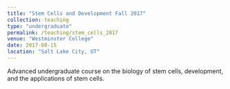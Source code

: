 ```yaml
---
title: "Stem Cells and Development Fall 2017"
collection: teaching
type: "undergraduate"
permalink: /teaching/stem_cells_2017
venue: "Westminster College"
date: 2017-08-15
location: "Salt Lake City, UT"
---
```


Advanced undergraduate course on the biology of stem cells, development, and the applications of stem cells.
